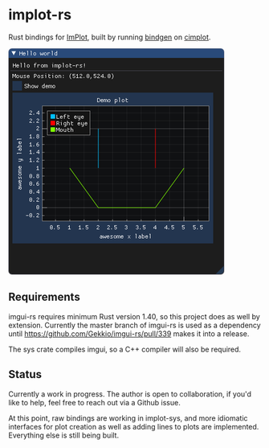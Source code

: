 # implot-rs

Rust bindings for [ImPlot](https://github.com/epezent/implot), built by running
[bindgen](https://github.com/rust-lang/rust-bindgen) on [cimplot](https://github.com/cimgui/cimplot).

![demo](demo.png)

## Requirements
imgui-rs requires minimum Rust version 1.40, so this project does as well by extension.
Currently the master branch of imgui-rs is used as a dependency until 
https://github.com/Gekkio/imgui-rs/pull/339 makes it into a release.

The sys crate compiles imgui, so a C++ compiler will also be required.

## Status
Currently a work in progress. The author is open to collaboration, if you'd like to 
help, feel free to reach out via a Github issue.

At this point, raw bindings are working in implot-sys, and more idiomatic interfaces
for plot creation as well as adding lines to plots are implemented. Everything else 
is still being built.
